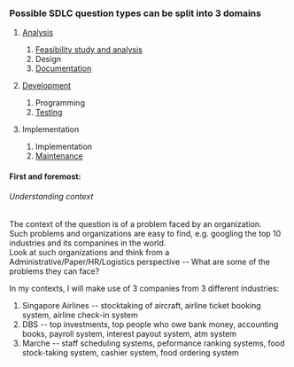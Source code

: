 ### Possible SDLC question types can be split into 3 domains
1. [Analysis](https://github.com/wangsiyang68/Coding-Pains/tree/master/Content%20Notes/Interacting%20with%20humans/Analysis)
    1. [Feasibility study and analysis](https://github.com/wangsiyang68/Coding-Pains/blob/master/Content%20Notes/Interacting%20with%20humans/Analysis/FStudy%20and%20Analysis.md)  
    2. Design  
    3. [Documentation](https://github.com/wangsiyang68/Coding-Pains/blob/master/Content%20Notes/Interacting%20with%20humans/Analysis/Documentation.md)  

2. [Development](https://github.com/wangsiyang68/Coding-Pains/tree/master/Content%20Notes/Interacting%20with%20humans/Development)  
    1. Programming  
    2. [Testing](https://github.com/wangsiyang68/Coding-Pains/blob/master/Content%20Notes/Interacting%20with%20humans/Development/Testing.md)  

3. Implementation
    1. Implementation  
    2. [Maintenance](https://github.com/wangsiyang68/Coding-Pains/blob/master/Content%20Notes/Interacting%20with%20humans/Maintenance.md)  


#### First and foremost:
###### Understanding context
The context of the question is of a problem faced by an organization.  
Such problems and organizations are easy to find, e.g. googling the top 10 industries and its companines in the world.  
Look at such organizations and think from a Administrative/Paper/HR/Logistics perspective -- What are some of the problems they can face?

In my contexts, I will make use of 3 companies from 3 different industries:

1. Singapore Airlines -- stocktaking of aircraft, airline ticket booking system, airline check-in system
2. DBS -- top investments, top people who owe bank money, accounting books, payroll system, interest payout system, atm system
3. Marche -- staff scheduling systems, peformance ranking systems, food stock-taking system, cashier system, food ordering system
